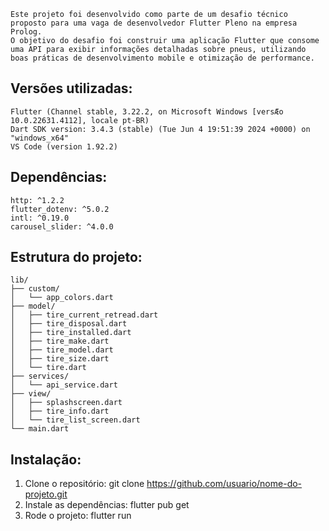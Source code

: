 ```
Este projeto foi desenvolvido como parte de um desafio técnico proposto para uma vaga de desenvolvedor Flutter Pleno na empresa Prolog.
O objetivo do desafio foi construir uma aplicação Flutter que consome uma API para exibir informações detalhadas sobre pneus, utilizando boas práticas de desenvolvimento mobile e otimização de performance.
```
## Versões utilizadas:
```
Flutter (Channel stable, 3.22.2, on Microsoft Windows [versÆo 10.0.22631.4112], locale pt-BR)
Dart SDK version: 3.4.3 (stable) (Tue Jun 4 19:51:39 2024 +0000) on "windows_x64"
VS Code (version 1.92.2)
```

## Dependências:
```
http: ^1.2.2
flutter_dotenv: ^5.0.2
intl: ^0.19.0
carousel_slider: ^4.0.0
```

## Estrutura do projeto:
```
lib/
├── custom/
│   └── app_colors.dart
├── model/
│   ├── tire_current_retread.dart
│   ├── tire_disposal.dart
│   ├── tire_installed.dart
│   ├── tire_make.dart
│   ├── tire_model.dart
│   ├── tire_size.dart
│   └── tire.dart
├── services/
│   └── api_service.dart
├── view/
│   ├── splashscreen.dart
│   ├── tire_info.dart
│   └── tire_list_screen.dart
└── main.dart
```
## Instalação:
1. Clone o repositório:
    git clone https://github.com/usuario/nome-do-projeto.git
2. Instale as dependências:
    flutter pub get
3. Rode o projeto:
    flutter run

